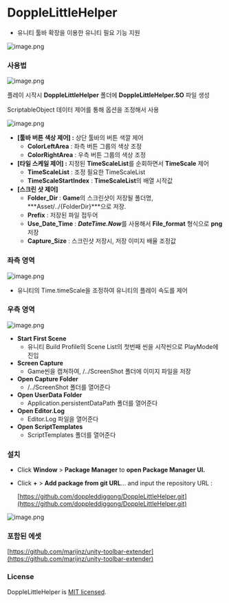 # DoppleLittleHelper

- 유니티 툴바 확장을 이용한 유니티 필요 기능 지원

![image.png](https://github.com/user-attachments/assets/24e0c4af-6878-4464-ac09-e34f848fad79)

### 사용법

![image.png](https://github.com/user-attachments/assets/6787f0ee-7ee6-493c-a44d-467574e00c78)

플레이 시작시 **DoppleLittleHelper** 폴더에 **DoppleLittleHelper.SO**  파일 생성

ScriptableObject 데이터 제어를 통해 옵션을 조정해서 사용

![image.png](https://github.com/user-attachments/assets/345e3c91-e7ed-400b-b8e0-5a107c94f954)

- **[툴바 버튼 색상 제어] :** 상단 툴바의 버튼 색깔 제어
    - **ColorLeftArea** :  좌측 버튼 그룹의 색상 조정
    - **ColorRightArea** : 우측 버튼 그룹의 색상 조정
- **[타일 스케일 제어] :** 지정된 **TimeScaleList**를 순회하면서 **TimeScale** 제어
    - **TimeScaleList** : 조정 필요한 TimeScaleList
    - **TimeScaleStartIndex** : **TimeScaleList**의 배열 시작값
- **[스크린 샷 제어]**
    - **Folder_Dir** :  **Game**의 스크린샷이 저장될 폴더명, ***Asset/../{FolderDir}***으로 저장.
    - **Prefix** : 저장된 파일 접두어
    - **Use_Date_Time** : ***DateTime.Now***를 사용해서 **File_format** 형식으로 **png** 저장
    - **Capture_Size** :  스크린샷 저장시, 저장 이미지 배율 조정값

### 좌측 영역

![image.png](https://github.com/user-attachments/assets/58f8893b-4543-41dc-9274-e133f0c53e9b)

- 유니티의 Time.timeScale을 조정하여 유니티의 플레이 속도를 제어

### 우측 영역

![image.png](https://github.com/user-attachments/assets/6bdad2af-a9c4-4613-ac9e-73183edc8b5e)

- **Start First Scene**
    - 유니티 Build Profile의 Scene List의 첫번째 씬을 시작씬으로 PlayMode에 진입
- **Screen Capture**
    - Game씬을 캡쳐하여, /../ScreenShot 폴더에 이미지 파일을 저장
- **Open Capture Folder**
    - /../ScreenShot 폴더를 열어준다
- **Open UserData Folder**
    - Application.persistentDataPath 폴더를 열어준다
- **Open Editor.Log**
    - Editor.Log 파일을 열어준다
- **Open ScriptTemplates**
    - ScriptTemplates 폴더를 열어준다

### 설치

- Click **Window** > **Package Manager** to **open Package Manager UI.**
- Click **+** > **Add package from git URL**... and input the repository URL : [](https://github.com/doppleddiggong/DoppleLittleHelper.git)
    
    [https://github.com/doppleddiggong/DoppleLittleHelper.git](https://github.com/doppleddiggong/DoppleLittleHelper.git)

![image.png](https://github.com/user-attachments/assets/a19a7528-aa17-4964-a7bf-c8727faa1d08)

### 포함된 에셋

[https://github.com/marijnz/unity-toolbar-extender](https://github.com/marijnz/unity-toolbar-extender)

### **License**

DoppleLittleHelper is [MIT licensed](https://www.notion.so/dopple/LICENSE.md).
